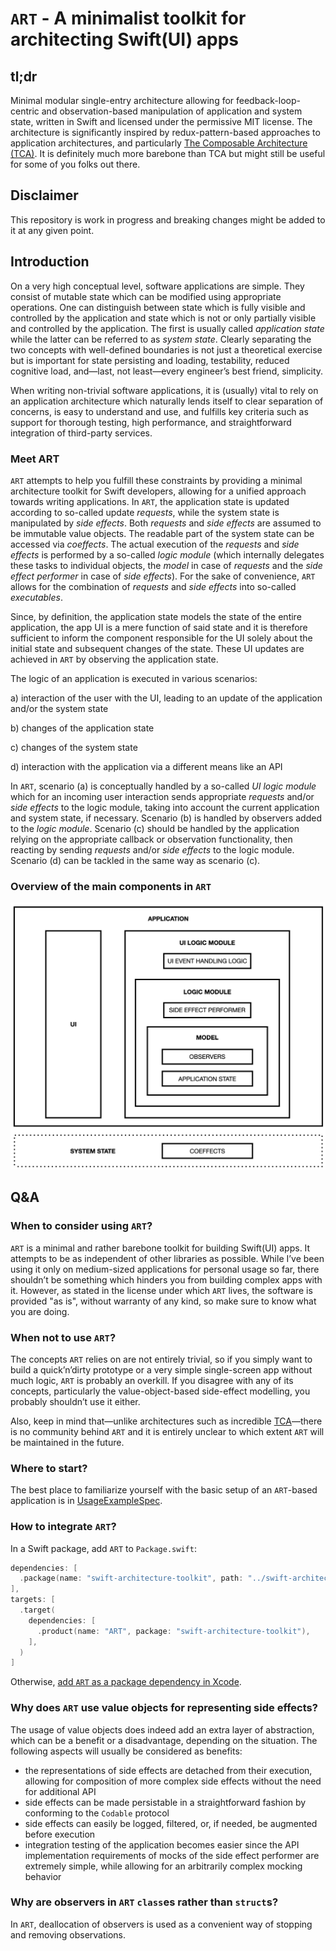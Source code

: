 # `ART` - A minimalist toolkit for architecting Swift(UI) apps

## tl;dr

Minimal modular single-entry architecture allowing for feedback-loop-centric and observation-based
manipulation of application and system state, written in Swift and licensed under the permissive MIT
license. The architecture is significantly inspired by redux-pattern-based approaches to application
architectures, and particularly
[The Composable Architecture (TCA)](https://github.com/pointfreeco/swift-composable-architecture). 
It is definitely much more barebone than TCA but might still be useful for some of you folks out 
there.

## Disclaimer

This repository is work in progress and breaking changes might be added to it at any given point.

## Introduction

On a very high conceptual level, software applications are simple. They consist of mutable state 
which can be modified using appropriate operations. One can distinguish between state which is fully 
visible and controlled by the application and state which is not or only partially visible and 
controlled by the application. The first is usually called *application state* while the latter can 
be referred to as *system state*. Clearly separating the two concepts with well-defined boundaries 
is not just a theoretical exercise but is important for state persisting and loading, testability, 
reduced cognitive load, and—last, not least—every engineer’s best friend, simplicity.

When writing non-trivial software applications, it is (usually) vital to rely on an application 
architecture which naturally lends itself to clear separation of concerns, is easy to understand and
use, and fulfills key criteria such as support for thorough testing, high performance, and 
straightforward integration of third-party services.

### Meet ART

`ART` attempts to help you fulfill these constraints by providing a minimal architecture toolkit 
for Swift developers, allowing for a unified approach towards writing applications. In `ART`, the 
application state is updated according to so-called update *requests*, while the system state is 
manipulated by *side effects*. Both *requests* and *side effects* are assumed to be immutable value
objects. The readable part of the system state can be accessed via *coeffects*. The actual execution
of the *requests* and *side effects* is performed by a so-called *logic module* (which internally 
delegates these tasks to individual objects, the *model* in case of *requests* and the *side effect 
performer* in case of *side effects*). For the sake of convenience, `ART` allows for the combination
of *requests* and *side effects* into so-called *executables*.

Since, by definition, the application state models the state of the entire application, the app UI 
is a mere function of said state and it is therefore sufficient to inform the component responsible 
for the UI solely about the initial state and subsequent changes of the state. These UI updates are 
achieved in `ART` by observing the application state.

The logic of an application is executed in various scenarios:

a) interaction of the user with the UI, leading to an update of the application and/or the system 
   state

b) changes of the application state

c) changes of the system state

d) interaction with the application via a different means like an API

In `ART`, scenario (a) is conceptually handled by a so-called *UI logic module* which for an 
incoming user interaction sends appropriate *requests* and/or *side effects* to the logic module, 
taking into account the current application and system state, if necessary. Scenario (b) is handled 
by observers added to the *logic module*. Scenario (c) should be handled by the application relying
on the appropriate callback or observation functionality, then reacting by sending *requests* and/or
*side effects* to the logic module. Scenario (d) can be tackled in the same way as scenario (c).

### Overview of the main components in `ART`

![Overview of the main components in `ART`](/Media/Overview.png)

## Q&A

### When to consider using `ART`?

`ART` is a minimal and rather barebone toolkit for building Swift(UI) apps. It attempts to be as 
independent of other libraries as possible. While I’ve been using it only on medium-sized 
applications for personal usage so far, there shouldn’t be something which hinders you from building
complex apps with it. However, as stated in the license under which `ART` lives, the software is 
provided "as is", without warranty of any kind, so make sure to know what you are doing.

### When not to use `ART`?

The concepts `ART` relies on are not entirely trivial, so if you simply want to build a 
quick’n’dirty prototype or a very simple single-screen app without much logic, `ART` is probably an 
overkill. If you disagree with any of its concepts, particularly the value-object-based side-effect 
modelling, you probably shouldn’t use it either.

Also, keep in mind that—unlike architectures such as incredible 
[TCA](https://github.com/pointfreeco/swift-composable-architecture)—there is no 
community behind `ART` and it is entirely unclear to which extent `ART` will be maintained in the 
future.

### Where to start?

The best place to familiarize yourself with the basic setup of an `ART`-based application is in 
[UsageExampleSpec](/Tests/ARTTests/Example/UsageExampleSpec.swift).

### How to integrate `ART`?

In a Swift package, add `ART` to `Package.swift`:

```swift
dependencies: [
  .package(name: "swift-architecture-toolkit", path: "../swift-architecture-toolkit"),
],
targets: [
  .target(
    dependencies: [
      .product(name: "ART", package: "swift-architecture-toolkit"),
    ],
  )
]
```

Otherwise, [add `ART` as a package dependency in Xcode](https://developer.apple.com/documentation/xcode/adding-package-dependencies-to-your-app).

### Why does `ART` use value objects for representing side effects?

The usage of value objects does indeed add an extra layer of abstraction, which can be a benefit or 
a disadvantage, depending on the situation. The following aspects will usually be considered as 
benefits:

- the representations of side effects are detached from their execution, allowing for composition of
  more complex side effects without the need for additional API
- side effects can be made persistable in a straightforward fashion by conforming to the `Codable` 
  protocol
- side effects can easily be logged, filtered, or, if needed, be augmented before execution
- integration testing of the application becomes easier since the API implementation requirements of
  mocks of the side effect performer are extremely simple, while allowing for an arbitrarily complex
  mocking behavior

### Why are observers in `ART` `class`es rather than `struct`s?

In `ART`, deallocation of observers is used as a convenient way of stopping and removing 
observations.
